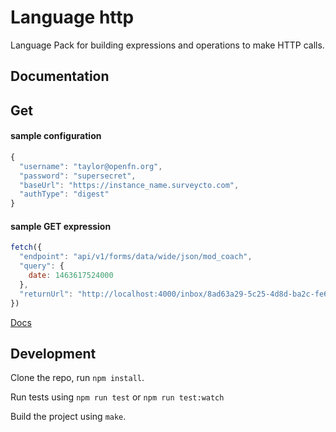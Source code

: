 Language http
==============

Language Pack for building expressions and operations to make HTTP calls.

Documentation
-------------
## Get

#### sample configuration
```js
{
  "username": "taylor@openfn.org",
  "password": "supersecret",
  "baseUrl": "https://instance_name.surveycto.com",
  "authType": "digest"
}
```

#### sample GET expression
```js
fetch({
  "endpoint": "api/v1/forms/data/wide/json/mod_coach",
  "query": {
    date: 1463617524000
  },
  "returnUrl": "http://localhost:4000/inbox/8ad63a29-5c25-4d8d-ba2c-fe6274dcfbab"
})
```

[Docs](docs/index)


Development
-----------

Clone the repo, run `npm install`.

Run tests using `npm run test` or `npm run test:watch`

Build the project using `make`.
